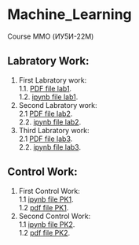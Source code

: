 # Machine_Learning
Course MMO (ИУ5И-22М)
## Labratory Work:
1. First Labratory work:  
1.1. [PDF file lab1](https://github.com/farahshahhoud/Machine_Learning/blob/master/First_Lab.pdf).   
1.2. [ipynb file lab1](https://github.com/farahshahhoud/Machine_Learning/blob/master/First_Lab_(1).ipynb).   
2. Second Labratory work:  
2.1 [PDF file lab2](https://github.com/farahshahhoud/Machine_Learning/blob/master/Second_lab.pdf).   
2.2. [ipynb file lab2](https://github.com/farahshahhoud/Machine_Learning/blob/master/Second_lab.ipynb).   
2. Third Labratory work:  
2.1 [PDF file lab3](https://github.com/farahshahhoud/Machine_Learning/blob/master/Second_lab.pdf).   
2.2. [ipynb file lab3](https://github.com/farahshahhoud/Machine_Learning/blob/master/Lab3MMO.pdf).   
  
## Control Work:
1. First Control Work:  
1.1 [ipynb file PK1](https://github.com/farahshahhoud/Machine_Learning/blob/master/PK1.ipynb).   
1.2 [pdf file PK1](https://github.com/farahshahhoud/Machine_Learning/blob/master/%D0%A0%D0%9A1_%D0%9C%D0%9C%D0%9E.pdf). 
1. Second Control Work:  
1.1 [ipynb file PK2](https://github.com/farahshahhoud/Machine_Learning/blob/master/PK2.ipynb).   
1.2 [pdf file PK2](https://github.com/farahshahhoud/Machine_Learning/blob/master/PK2.pdf).

